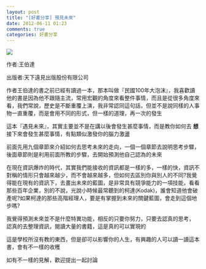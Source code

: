 ```yaml
---
layout: post
title: "[好書分享] 預見未來"
date: 2012-06-11 01:23
comments: true
categories: 好書分享
---
```


<img src="https://lh6.googleusercontent.com/-NA5GuwsRhXM/UIo1zI_i73I/AAAAAAAABwA/2gMWMuj3_UM/s277/2012517165549%E9%A0%90%E8%A6%8B%E6%9C%AA%E4%BE%86_%E6%AD%A3%E5%B0%81%E9%9D%A233.jpg" />

作者:王伯達

出版者:天下遠見出版股份有限公司

<!--more-->

作者王伯達的書之前已經有讀過一本，那本叫做『民國100年大泡沫』，我喜歡讀他的書是因為他不跟隨主流，常用宏觀的角度來看整件事情，而且是從很多角度來看，我們常說，歷史是不斷重覆上演，我非常認同這句話，但並不是說同樣的人事物一直重覆，而是會用不同的形式，但一樣的道理，再一次的發生

這本『遇見未來』，其實主要並不是在講以後會發生甚麼事情，而是教你如何去 **想** 接下來會發生甚麼事情，有點類似激發你的腦力激盪

前面先用九個章節來介紹如何去思考未來的走向，一個一個章節去說明思考步驟，後面章節則是利用前面所教的步驟，去開始預測他自己認為的未來

在現在資訊爆炸的時代，其實我們能接收的資訊都是一樣的多，一樣的快，資訊不對稱的情形只會越來越少，而不會越來越多，但如何去區別你與別人的不同?我覺得能在現有的資訊下，去畫出未來的藍圖，是非常具有競爭能力的一項技能，看看那些百年企業，別的不說，光說小時候最常聽到的柯達(Kodak)，誰會知道他會破產呢?如果柯達的那些高階經理人，要是有掌握到未來的關鍵藍圖，會走到這個地步嗎?


我覺得預測未來並不是什麼特異功能，相反的只要你努力，只要去認真的思考， 認真的去整理資訊，閱讀大量的書籍，這是真的可以實現的

這是學校所沒有教的東西，但是卻可以影響你的人生，有興趣的人可以讀一讀這本書，會有不一樣的收穫

如有不一樣的見解，歡迎提出一起討論